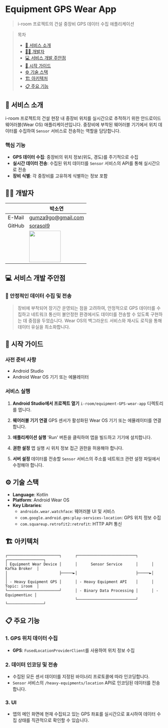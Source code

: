 # Equipment GPS Wear App

> i-room 프로젝트의 건설 중장비 GPS 데이터 수집 애플리케이션

> 목차
> - [📄 서비스 소개](#서비스-소개)
> - [🧑‍💻 개발자](#개발자)
> - [💻 서비스 개발 주안점](#서비스-개발-주안점)
> - [🚀 시작 가이드](#시작-가이드)
> - [⚙️ 기술 스택](#기술-스택)
> - [🏗️ 아키텍처](#아키텍처)
> - [📋 주요 기능](#주요-기능)

<a id="서비스-소개"></a>

## 📄 서비스 소개

i-room 프로젝트의 건설 현장 내 중장비 위치를 실시간으로 추적하기 위한 안드로이드 웨어러블(Wear OS) 애플리케이션입니다. 중장비에 부착된 웨어러블 기기에서 위치 데이터를 수집하여 `Sensor` 서비스로
전송하는 역할을 담당합니다.

### 핵심 기능

- **GPS 데이터 수집**: 중장비의 위치 정보(위도, 경도)를 주기적으로 수집
- **실시간 데이터 전송**: 수집된 위치 데이터를 `Sensor` 서비스의 API를 통해 실시간으로 전송
- **장비 식별**: 각 중장비를 고유하게 식별하는 정보 포함

<a id="개발자"></a>

## 🧑‍💻 개발자

|        | 박소연                                                     |
|--------|---------------------------------------------------------|
| E-Mail | gumza9go@gmail.com                                      |
| GitHub | [sorasol9](https://github.com/sorasol9)                 |
|        | <img src="https://github.com/sorasol9.png" width=100px> |

<a id="서비스-개발-주안점"></a>

## 💻 서비스 개발 주안점

### 📌 안정적인 데이터 수집 및 전송

> 장비에 부착되어 장기간 운영되는 점을 고려하여, 안정적으로 GPS 데이터를 수집하고 네트워크 통신이 불안정한 환경에서도 데이터를 전송할 수 있도록 구현하는 데 중점을 두었습니다. Wear OS의 백그라운드
> 서비스와 재시도 로직을 통해 데이터 유실을 최소화합니다.

<a id="시작-가이드"></a>

## 🚀 시작 가이드

### 사전 준비 사항

- Android Studio
- Android Wear OS 기기 또는 에뮬레이터

### 서비스 실행

1. **Android Studio에서 프로젝트 열기**
   `i-room/equipment-GPS-wear-app` 디렉토리를 엽니다.

2. **웨어러블 기기 연결**
   GPS 센서가 활성화된 Wear OS 기기 또는 에뮬레이터를 연결합니다.

3. **애플리케이션 실행**
   'Run' 버튼을 클릭하여 앱을 빌드하고 기기에 설치합니다.

4. **권한 설정**
   앱 실행 시 위치 정보 접근 권한을 허용해야 합니다.

5. **서버 설정**
   데이터를 전송할 `Sensor` 서비스의 주소를 네트워크 관련 설정 파일에서 수정해야 합니다.

<a id="기술-스택"></a>

## ⚙️ 기술 스택

- **Language**: Kotlin
- **Platform**: Android Wear OS
- **Key Libraries**:
    - `androidx.wear.watchface`: 웨어러블 UI 및 서비스
    - `com.google.android.gms:play-services-location`: GPS 위치 정보 수집
    - `com.squareup.retrofit2:retrofit`: HTTP API 통신

<a id="아키텍처"></a>

## 🏗️ 아키텍처

```
┌───────────────────────┐      ┌──────────────────────────┐      ┌────────────────┐
│ Equipment Wear Device │      │      Sensor Service      │      │  Kafka Broker  │
│                       ├─────►│                          ├─────►│                │
│ - Heavy Equipment GPS │      │ - Heavy Equipment API    │      │  Topic: iroom  │
└───────────────────────┘      │ - Binary Data Processing │      │ - EquipmentLoc │
                               └──────────────────────────┘      └────────────────┘
```

<a id="주요-기능"></a>

## 📋 주요 기능

### 1. GPS 위치 데이터 수집

- **GPS**: `FusedLocationProviderClient`를 사용하여 위치 정보 수집

### 2. 데이터 인코딩 및 전송

- 수집된 모든 센서 데이터를 지정된 바이너리 프로토콜에 따라 인코딩합니다.
- `Sensor` 서비스의 `/heavy-equipments/location` API로 인코딩된 데이터를 전송합니다.

### 3. UI

- 앱의 메인 화면에 현재 수집되고 있는 GPS 좌표를 실시간으로 표시하여 데이터 수집 상태를 직관적으로 확인할 수 있습니다.
